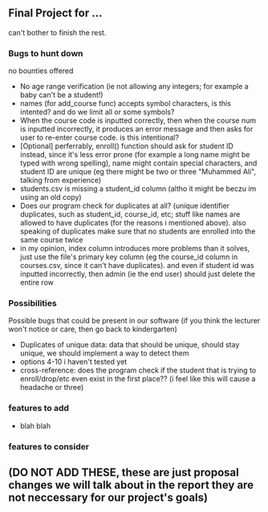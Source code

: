 ## Final Project for ...
can't bother to finish the rest.

### Bugs to hunt down
no bounties offered
- No age range verification (ie not allowing any integers; for example a baby can't be a student!)
- names (for add_course func) accepts symbol characters, is this intented?
  and do we limit all or some symbols?
- When the course code is inputted correctly, then when the course num is inputted incorrectly,
  it produces an error message and then asks for user to re-enter course code. is this intentional?
- [Optional] perferrably, enroll() function should ask for student ID instead, since it's less
  error prone (for example a long name might be typed with wrong spelling), name might contain
  special characters, and student ID are unique (eg there might be two or three "Muhammed Ali",
  talking from experience)
- students.csv is missing a student_id column (altho it might be beczu im using an old copy)
- Does our program check for duplicates at all? (unique identifier duplicates, such as student_id,
  course_id, etc; stuff like names are allowed to have duplicates (for the reasons i mentioned
  above). also speaking of duplicates make sure that no students are enrolled into the same
  course twice
- in my opinion, index column introduces more problems than it solves, just use the file's primary
  key column (eg the course_id column in courses.csv, since it can't have duplicates). and even
  if student id was inputted incorrectly, then admin (ie the end user) should just delete the
  entire row

### Possibilities
Possible bugs that could be present in our software (if you think the lecturer won't notice or
care, then go back to kindergarten)
- Duplicates of unique data: data that should be unique, should stay unique, we should implement
  a way to detect them
- options 4-10 i haven't tested yet
- cross-reference: does the program check if the student that is trying to enroll/drop/etc even
  exist in the first place?? (i feel like this will cause a headache or three)

### features to add
- blah blah

### features to consider
(DO NOT ADD THESE, these are just proposal changes we will talk about in the report
 they are not neccessary for our project's goals)
- 
